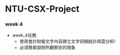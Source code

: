 # NTU-CSX-Project

### week 4
- week_4任務      
    - 使用會計財報文字內容建立文字詞頻統計與雲分析!        
    - 必須簡單說明所觀察到的現象 